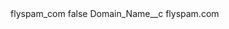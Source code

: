 <?xml version="1.0" encoding="UTF-8"?>
<CustomMetadata xmlns="http://soap.sforce.com/2006/04/metadata" xmlns:xsi="http://www.w3.org/2001/XMLSchema-instance" xmlns:xsd="http://www.w3.org/2001/XMLSchema">
    <label>flyspam_com</label>
    <protected>false</protected>
    <values>
        <field>Domain_Name__c</field>
        <value xsi:type="xsd:string">flyspam.com</value>
    </values>
</CustomMetadata>
